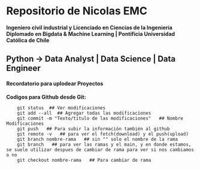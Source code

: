 # Repositorio de Nicolas EMC
**Ingeniero civil industrial y Licenciado en Ciencias de la Ingenieria**
**Diplomado en Bigdata & Machine Learning | Pontificia Universidad Católica de Chile**
## Python -> Data Analyst | Data Science | Data Engineer




#### Recordatorio para uplodear Proyectos
 
 **Codigos para Github desde Git:**
         
        git status  ## Ver modificaciones
        git add --all  ## Agregar todas las modificaciones
        git commit -m "Texto/titulo de las modificaciones"   ## Nombre Modificaciones
        git push   ## Para subir la información también al github
        git remote -v   ## para ver el fetch(download) y el push(upload)
        git branch nombre-rama   ## sin "" solo el nombre de la rama
        git branch   ## para ver las ramas y el main, y en donde estamos, se suele utilizar despues de cambiar de rama para ver si nos cambiamos o no
        git checkout nombre-rama   ## Para cambiar de rama 
    



